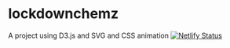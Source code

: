 # lockdownchemz
A project using D3.js and SVG and CSS animation
[![Netlify Status](https://api.netlify.com/api/v1/badges/790ab184-560e-4df5-8ca0-0d0a38c7ff15/deploy-status)](https://app.netlify.com/sites/modest-edison-b5f0ae/deploys)
